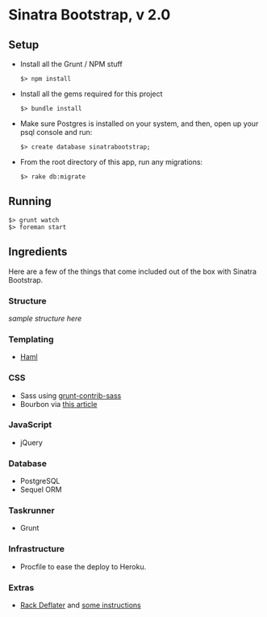 # Sinatra Bootstrap, v 2.0

## Setup

* Install all the Grunt / NPM stuff
  ```
  $> npm install
  ```
  
* Install all the gems required for this project
  ```
  $> bundle install
  ```

* Make sure Postgres is installed on your system, and then, open up your psql console and run:
  ```
  $> create database sinatrabootstrap;
  ```

* From the root directory of this app, run any migrations:
  ```
  $> rake db:migrate
  ```

## Running

```
$> grunt watch
$> foreman start
```

## Ingredients
Here are a few of the things that come included out of the box with Sinatra Bootstrap.

### Structure
*sample structure here*

### Templating
  * [Haml](https://github.com/haml/haml)

### CSS
  * Sass using [grunt-contrib-sass](https://github.com/gruntjs/grunt-contrib-sass)
  * Bourbon via [this article](http://syropia.net/journal/how-to-use-bourbon-with-gruntjs)

### JavaScript
  * jQuery

### Database
  * PostgreSQL
  * Sequel ORM

### Taskrunner
  * Grunt

### Infrastructure
  * Procfile to ease the deploy to Heroku.

### Extras
  * [Rack Deflater](https://github.com/rack/rack/blob/master/lib/rack/deflater.rb) and [some instructions](http://robots.thoughtbot.com/content-compression-with-rack-deflater)
